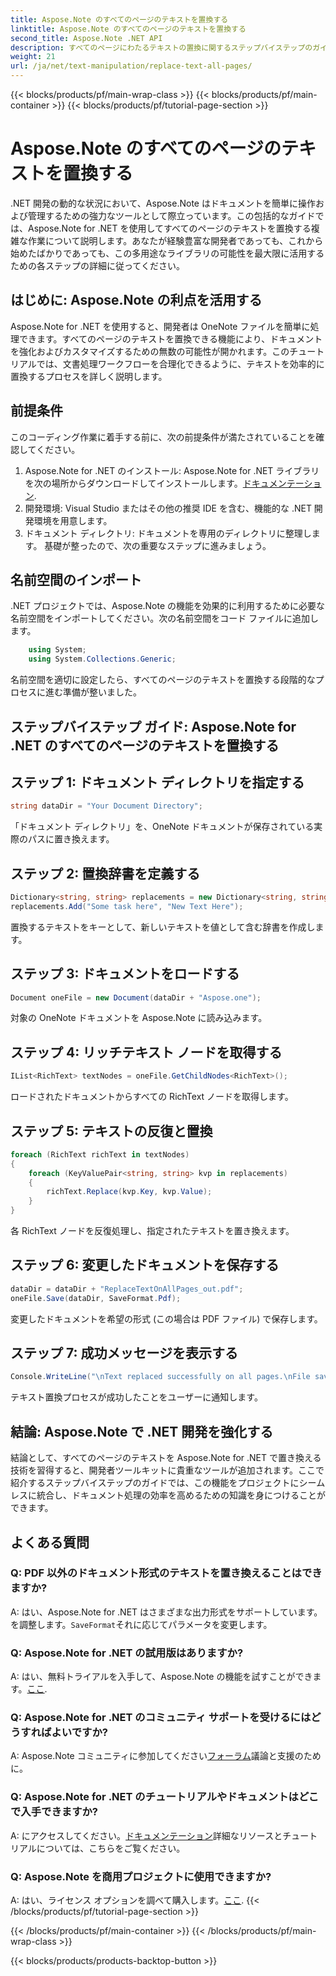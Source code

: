 ```yaml
---
title: Aspose.Note のすべてのページのテキストを置換する
linktitle: Aspose.Note のすべてのページのテキストを置換する
second_title: Aspose.Note .NET API
description: すべてのページにわたるテキストの置換に関するステップバイステップのガイドを使用して、Aspose.Note for .NET の可能性を解き放ちます。文書処理を簡単に合理化します。
weight: 21
url: /ja/net/text-manipulation/replace-text-all-pages/
---
```


{{< blocks/products/pf/main-wrap-class >}}
{{< blocks/products/pf/main-container >}}
{{< blocks/products/pf/tutorial-page-section >}}

# Aspose.Note のすべてのページのテキストを置換する

.NET 開発の動的な状況において、Aspose.Note はドキュメントを簡単に操作および管理するための強力なツールとして際立っています。この包括的なガイドでは、Aspose.Note for .NET を使用してすべてのページのテキストを置換する複雑な作業について説明します。あなたが経験豊富な開発者であっても、これから始めたばかりであっても、この多用途なライブラリの可能性を最大限に活用するための各ステップの詳細に従ってください。
## はじめに: Aspose.Note の利点を活用する
Aspose.Note for .NET を使用すると、開発者は OneNote ファイルを簡単に処理できます。すべてのページのテキストを置換できる機能により、ドキュメントを強化およびカスタマイズするための無数の可能性が開かれます。このチュートリアルでは、文書処理ワークフローを合理化できるように、テキストを効率的に置換するプロセスを詳しく説明します。
## 前提条件
このコーディング作業に着手する前に、次の前提条件が満たされていることを確認してください。
1.  Aspose.Note for .NET のインストール: Aspose.Note for .NET ライブラリを次の場所からダウンロードしてインストールします。[ドキュメンテーション](https://reference.aspose.com/note/net/).
2. 開発環境: Visual Studio またはその他の推奨 IDE を含む、機能的な .NET 開発環境を用意します。
3. ドキュメント ディレクトリ: ドキュメントを専用のディレクトリに整理します。
基礎が整ったので、次の重要なステップに進みましょう。
## 名前空間のインポート
.NET プロジェクトでは、Aspose.Note の機能を効果的に利用するために必要な名前空間をインポートしてください。次の名前空間をコード ファイルに追加します。
```csharp
    using System;
    using System.Collections.Generic;
```
名前空間を適切に設定したら、すべてのページのテキストを置換する段階的なプロセスに進む準備が整いました。
## ステップバイステップ ガイド: Aspose.Note for .NET のすべてのページのテキストを置換する
## ステップ 1: ドキュメント ディレクトリを指定する
```csharp
string dataDir = "Your Document Directory";
```
「ドキュメント ディレクトリ」を、OneNote ドキュメントが保存されている実際のパスに置き換えます。
## ステップ 2: 置換辞書を定義する
```csharp
Dictionary<string, string> replacements = new Dictionary<string, string>();
replacements.Add("Some task here", "New Text Here");
```
置換するテキストをキーとして、新しいテキストを値として含む辞書を作成します。
## ステップ 3: ドキュメントをロードする
```csharp
Document oneFile = new Document(dataDir + "Aspose.one");
```
対象の OneNote ドキュメントを Aspose.Note に読み込みます。
## ステップ 4: リッチテキスト ノードを取得する
```csharp
IList<RichText> textNodes = oneFile.GetChildNodes<RichText>();
```
ロードされたドキュメントからすべての RichText ノードを取得します。
## ステップ 5: テキストの反復と置換
```csharp
foreach (RichText richText in textNodes)
{
    foreach (KeyValuePair<string, string> kvp in replacements)
    {
        richText.Replace(kvp.Key, kvp.Value);
    }
}
```
各 RichText ノードを反復処理し、指定されたテキストを置き換えます。
## ステップ 6: 変更したドキュメントを保存する
```csharp
dataDir = dataDir + "ReplaceTextOnAllPages_out.pdf";
oneFile.Save(dataDir, SaveFormat.Pdf);
```
変更したドキュメントを希望の形式 (この場合は PDF ファイル) で保存します。
## ステップ 7: 成功メッセージを表示する
```csharp
Console.WriteLine("\nText replaced successfully on all pages.\nFile saved at " + dataDir);
```
テキスト置換プロセスが成功したことをユーザーに通知します。
## 結論: Aspose.Note で .NET 開発を強化する
結論として、すべてのページのテキストを Aspose.Note for .NET で置き換える技術を習得すると、開発者ツールキットに貴重なツールが追加されます。ここで紹介するステップバイステップのガイドでは、この機能をプロジェクトにシームレスに統合し、ドキュメント処理の効率を高めるための知識を身につけることができます。
## よくある質問
### Q: PDF 以外のドキュメント形式のテキストを置き換えることはできますか?
 A: はい、Aspose.Note for .NET はさまざまな出力形式をサポートしています。を調整します。`SaveFormat`それに応じてパラメータを変更します。
### Q: Aspose.Note for .NET の試用版はありますか?
 A: はい、無料トライアルを入手して、Aspose.Note の機能を試すことができます。[ここ](https://releases.aspose.com/).
### Q: Aspose.Note for .NET のコミュニティ サポートを受けるにはどうすればよいですか?
 A: Aspose.Note コミュニティに参加してください[フォーラム](https://forum.aspose.com/c/note/28)議論と支援のために。
### Q: Aspose.Note for .NET のチュートリアルやドキュメントはどこで入手できますか?
 A: にアクセスしてください。[ドキュメンテーション](https://reference.aspose.com/note/net/)詳細なリソースとチュートリアルについては、こちらをご覧ください。
### Q: Aspose.Note を商用プロジェクトに使用できますか?
A: はい、ライセンス オプションを調べて購入します。[ここ](https://purchase.aspose.com/buy).
{{< /blocks/products/pf/tutorial-page-section >}}

{{< /blocks/products/pf/main-container >}}
{{< /blocks/products/pf/main-wrap-class >}}

{{< blocks/products/products-backtop-button >}}
